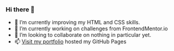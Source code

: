 ### Hi there 👋

- 🌱 I’m currently improving my HTML and CSS skills.
- 🔭 I’m currently working on challenges from FrontendMentor.io
- 👯 I’m looking to collaborate on nothing in particular yet.
- 📫 [Visit my portfolio](https://markvanweersch.github.io/index.html) hosted my GitHub Pages

<!--
**MarkVanweersch/MarkVanweersch** is a ✨ _special_ ✨ repository because its `README.md` (this file) appears on your GitHub profile.

Here are some ideas to get you started:

- 🔭 I’m currently working on ...
- 🌱 I’m currently learning ...
- 👯 I’m looking to collaborate on ...
- 🤔 I’m looking for help with ...
- 💬 Ask me about ...
- 📫 How to reach me: ...
- 😄 Pronouns: ...
- ⚡ Fun fact: ...
-->
